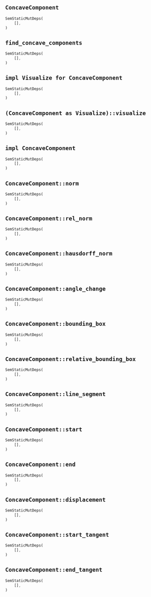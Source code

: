## `ConcaveComponent`

```rust
SemStaticMutDeps(
    [],
)
```

## `find_concave_components`

```rust
SemStaticMutDeps(
    [],
)
```

## `impl Visualize for ConcaveComponent`

```rust
SemStaticMutDeps(
    [],
)
```

## `(ConcaveComponent as Visualize)::visualize`

```rust
SemStaticMutDeps(
    [],
)
```

## `impl ConcaveComponent`

```rust
SemStaticMutDeps(
    [],
)
```

## `ConcaveComponent::norm`

```rust
SemStaticMutDeps(
    [],
)
```

## `ConcaveComponent::rel_norm`

```rust
SemStaticMutDeps(
    [],
)
```

## `ConcaveComponent::hausdorff_norm`

```rust
SemStaticMutDeps(
    [],
)
```

## `ConcaveComponent::angle_change`

```rust
SemStaticMutDeps(
    [],
)
```

## `ConcaveComponent::bounding_box`

```rust
SemStaticMutDeps(
    [],
)
```

## `ConcaveComponent::relative_bounding_box`

```rust
SemStaticMutDeps(
    [],
)
```

## `ConcaveComponent::line_segment`

```rust
SemStaticMutDeps(
    [],
)
```

## `ConcaveComponent::start`

```rust
SemStaticMutDeps(
    [],
)
```

## `ConcaveComponent::end`

```rust
SemStaticMutDeps(
    [],
)
```

## `ConcaveComponent::displacement`

```rust
SemStaticMutDeps(
    [],
)
```

## `ConcaveComponent::start_tangent`

```rust
SemStaticMutDeps(
    [],
)
```

## `ConcaveComponent::end_tangent`

```rust
SemStaticMutDeps(
    [],
)
```
